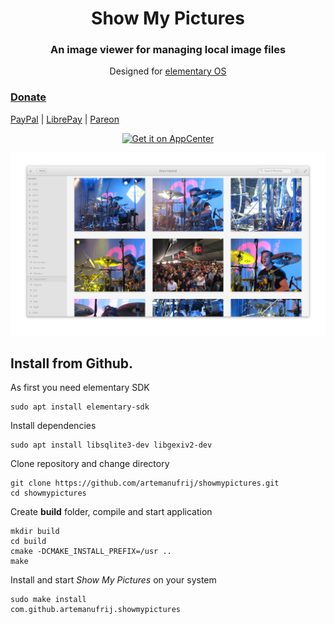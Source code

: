 <div>
  <h1 align="center">Show My Pictures</h1>
  <h3 align="center">An image viewer for managing local image files</h3>
  <p align="center">Designed for <a href="https://elementary.io"> elementary OS</p>
</div>

### Donate
<a href="https://www.paypal.me/ArtemAnufrij">PayPal</a> | <a href="https://liberapay.com/Artem/donate">LibrePay</a> | <a href="https://www.patreon.com/ArtemAnufrij">Pareon</a>

<p align="center">
  <a href="https://appcenter.elementary.io/com.github.artemanufrij.showmypictures">
    <img src="https://appcenter.elementary.io/badge.svg" alt="Get it on AppCenter">
  </a>
  <p align="center">
    <img src="screenshots/Screenshot.png"/>
  </p>
</p>

## Install from Github.

As first you need elementary SDK
```
sudo apt install elementary-sdk
```

Install dependencies
```
sudo apt install libsqlite3-dev libgexiv2-dev
```

Clone repository and change directory
```
git clone https://github.com/artemanufrij/showmypictures.git
cd showmypictures
```

Create **build** folder, compile and start application
```
mkdir build
cd build
cmake -DCMAKE_INSTALL_PREFIX=/usr ..
make
```

Install and start _Show My Pictures_ on your system
```
sudo make install
com.github.artemanufrij.showmypictures
```
